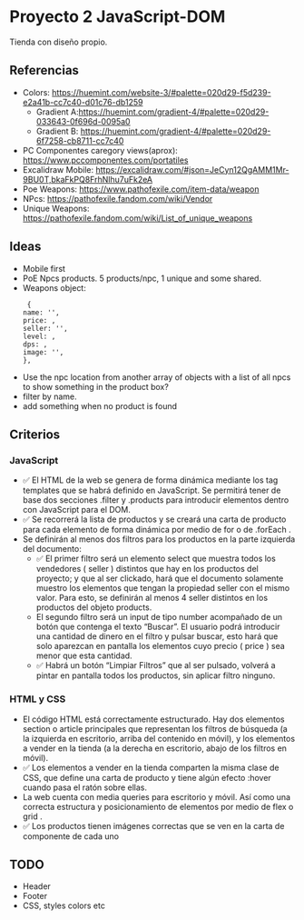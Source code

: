 # Proyecto 2 JavaScript-DOM

Tienda con diseño propio.

## Referencias
  - Colors: https://huemint.com/website-3/#palette=020d29-f5d239-e2a41b-cc7c40-d01c76-db1259
    - Gradient A:https://huemint.com/gradient-4/#palette=020d29-033643-0f696d-0095a0
    - Gradient B: https://huemint.com/gradient-4/#palette=020d29-6f7258-cb8711-cc7c40
  - PC Componentes caregory views(aprox): https://www.pccomponentes.com/portatiles
  - Excalidraw Mobile: https://excalidraw.com/#json=JeCyn12QgAMM1Mr-9BU0T,bkaFkPQ8FrhNlhu7uFk2eA
  - Poe Weapons: https://www.pathofexile.com/item-data/weapon
  - NPcs: https://pathofexile.fandom.com/wiki/Vendor
  - Unique Weapons: https://pathofexile.fandom.com/wiki/List_of_unique_weapons

## Ideas
  - Mobile first
  - PoE Npcs products. 5 products/npc, 1 unique and some shared.
  - Weapons object:
    ```
     {
    name: '',
    price: ,
    seller: '',
    level: ,
    dps: ,
    image: '',
    },
    ```
  - Use the npc location from another array of objects with a list of all npcs to show something in the product box?
  - filter by name.
  - add something when no product is found

## Criterios
### JavaScript
  - ✅ El HTML de la web se genera de forma dinámica mediante los tag templates que se habrá definido en JavaScript. Se permitirá tener de base dos secciones .filter y .products para introducir elementos dentro con JavaScript para el DOM.
  - ✅ Se recorrerá la lista de productos y se creará una carta de producto para cada elemento de forma dinámica por medio de for o de .forEach .
  - Se definirán al menos dos filtros para los productos en la parte izquierda del documento:
    - ✅ El primer filtro será un elemento select que muestra todos los vendedores ( seller ) distintos que hay en los productos del proyecto; y que al ser clickado, hará que el documento solamente muestro los elementos que tengan la propiedad seller con el mismo valor. Para esto, se definirán al menos 4 seller distintos en los productos del objeto products. 
    - El segundo filtro será un input de tipo number acompañado de un botón que contenga el texto “Buscar”. El usuario podrá introducir una cantidad de dinero en el filtro y pulsar buscar, esto hará que solo aparezcan en pantalla los elementos cuyo precio ( price ) sea menor que esta cantidad.
    - ✅ Habrá un botón “Limpiar Filtros” que al ser pulsado, volverá a pintar en pantalla todos los productos, sin aplicar filtro ninguno.
### HTML y CSS
  - El código HTML está correctamente estructurado. Hay dos elementos section o article principales que representan los filtros de búsqueda (a la izquierda en escritorio, arriba del contenido en móvil), y los elementos a vender en la tienda (a la derecha en escritorio, abajo de los filtros en móvil).
  - ✅ Los elementos a vender en la tienda comparten la misma clase de CSS, que define una carta de producto y tiene algún efecto :hover cuando pasa el ratón sobre ellas.
  - La web cuenta con media queries para escritorio y móvil. Así como una correcta estructura y posicionamiento de elementos por medio de flex o grid .
  - ✅ Los productos tienen imágenes correctas que se ven en la carta de componente de cada uno


## TODO
  - Header
  - Footer
  - CSS, styles colors etc